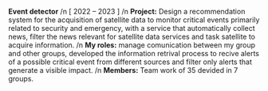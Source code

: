 **Event detector** /n
[ 2022 – 2023 ] /n
**Project:** Design a recommendation system for the acquisition of satellite data to monitor critical events primarily related to
security and emergency, with a service that automatically collect news, filter the news relevant for satellite data services and
task satellite to acquire information. /n
**My roles:** manage comunication between my group and other groups, developed the information retrival process to recive
alerts of a possible critical event from different sources and filter only alerts that generate a visible impact. /n
**Members:** Team work of 35 devided in 7 groups.
